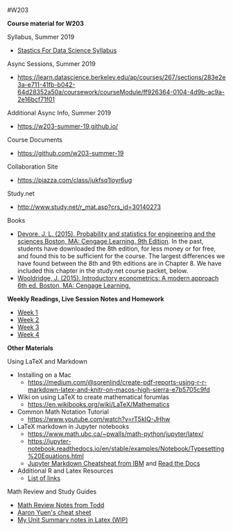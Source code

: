 #W203

<b>Course material for W203</b>

Syllabus, Summer 2019
* [Stastics For Data Science Syllabus](./w203_syllabus.pdf)

Async Sessions, Summer 2019
* https://learn.datascience.berkeley.edu/ap/courses/267/sections/283e2e3a-e711-41fb-b042-64d28352a50a/coursework/courseModule/ff926364-0104-4d9b-ac9a-2e16bcf71f01

Additional Async Info, Summer 2019
* https://w203-summer-19.github.io/

Course Documents
* https://github.com/w203-summer-19

Collaboration Site
* https://piazza.com/class/jukfsq1loyr6ug

Study.net
* http://www.study.net/r_mat.asp?crs_id=30140273

Books
* [Devore, J. L. (2015). Probability and statistics for engineering and the sciences Boston, MA: Cengage Learning. 9th Edition](https://smile.amazon.com/Probability-Statistics-Engineering-Sciences-Devore/dp/1305251806/ref=sr_1_1?keywords=Probability+and+statistics+for+engineering+and+the+sciences&qid=1556937315&s=gateway&sr=8-1). In the past, students have downloaded the 8th edition, for less money or for free, and found this to be sufficient for the course. The largest differences we have found between the 8th and 9th editions are in Chapter 8. We have included this chapter in the study.net course packet, below.
* [Wooldridge, J. (2015). Introductory econometrics: A modern approach 6th ed. Boston, MA: Cengage Learning.](https://smile.amazon.com/Introductory-Econometrics-Modern-Approach-Standalone-dp-130527010X/dp/130527010X/ref=mt_hardcover?_encoding=UTF8&me=&qid=)

<b>Weekly Readings, Live Session Notes and Homework</b>
* [Week 1](./Week1/README.MD)
* [Week 2](./Week2/README.MD)
* [Week 3](./Week3/README.MD)
* [Week 4](./Week4/README.MD)

<b>Other Materials</b>

Using LaTeX and Markdown
* Installing on a Mac
  * https://medium.com/@sorenlind/create-pdf-reports-using-r-r-markdown-latex-and-knitr-on-macos-high-sierra-e7b5705c9fd
* Wiki on using LaTeX to create mathematical forumlas
  * https://en.wikibooks.org/wiki/LaTeX/Mathematics
* Common Math Notation Tutorial
  * https://www.youtube.com/watch?v=rT5kIQ-JHhw
* LaTeX markdown in Jupyter notebooks
  * https://www.math.ubc.ca/~pwalls/math-python/jupyter/latex/
  * https://jupyter-notebook.readthedocs.io/en/stable/examples/Notebook/Typesetting%20Equations.html
  * [Jupyter Markdown Cheatsheat from IBM](https://www.ibm.com/support/knowledgecenter/en/SSGNPV_1.1.3/dsx/markd-jupyter.html) and [Read the Docs](https://jupyter-notebook.readthedocs.io/en/stable/examples/Notebook/Working%20With%20Markdown%20Cells.html)
* Additional R and Latex Resources
  * [List of links](./R%20and%20Latex%20Resources)

Math Review and Study Guides
* [Math Review Notes from Todd](./MathReview_v08.pdf)
* [Aaron Yuen's cheat sheet](./W203%20Cheatsheet%20(Created%20by%20Aaron%20Yuen%20-%20W203%20Summer%20'17).pdf)
* [My Unit Summary notes in Latex (WIP)](./W203_Unit_Summary.html)
